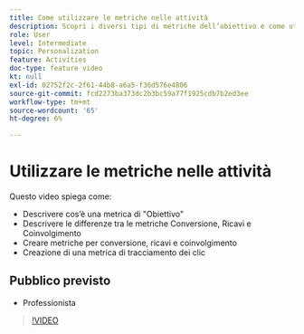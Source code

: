 ```yaml
---
title: Come utilizzare le metriche nelle attività
description: Scopri i diversi tipi di metriche dell’obiettivo e come utilizzarle per misurare le prestazioni dell’attività.
role: User
level: Intermediate
topic: Personalization
feature: Activities
doc-type: feature video
kt: null
exl-id: 02752f2c-2f61-44b8-a6a5-f36d576e4806
source-git-commit: fcd2273ba373dc2b3bc59a77f1925cdb7b2ed3ee
workflow-type: tm+mt
source-wordcount: '65'
ht-degree: 6%

---
```


# Utilizzare le metriche nelle attività

Questo video spiega come:

* Descrivere cos’è una metrica di &quot;Obiettivo&quot;
* Descrivere le differenze tra le metriche Conversione, Ricavi e Coinvolgimento
* Creare metriche per conversione, ricavi e coinvolgimento
* Creazione di una metrica di tracciamento dei clic

## Pubblico previsto

* Professionista

>[!VIDEO](https://video.tv.adobe.com/v/17380/?quality=12)
